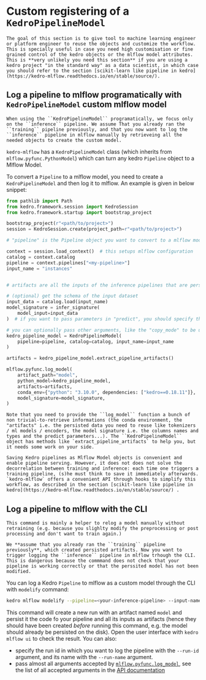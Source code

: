 # Custom registering of a ``KedroPipelineModel``

```{warning}
The goal of this section is to give tool to machine learning engineer or platform engineer to reuse the objects and customize the workflow. This is specially useful in case you need high customisation or fine grained control of the kedro objects or the mlflow model attributes. This is **very unlikely you need this section** if you are using a kedro project "in the standard way" as a data scientist, in which case you should refer to the section [scikit-learn like pipeline in kedro](https://kedro-mlflow.readthedocs.io/en/stable/source/).
```

## Log a pipeline to mlflow programatically with ``KedroPipelineModel`` custom mlflow model

```{hint}
When using the ``KedroPipelineModel`` programatically, we focus only on the ``inference`` pipeline. We assume That you already ran the ``training`` pipeline previously, and that you now want to log the ``inference`` pipeline in mlflow manually by retrieveing all the needed objects to create the custom model.
```

``kedro-mlflow`` has a ``KedroPipelineModel`` class (which inherits from ``mlflow.pyfunc.PythonModel``) which can turn any kedro ``Pipeline`` object to a Mlflow Model.

To convert a ``Pipeline`` to a mlflow model, you need to create a ``KedroPipelineModel`` and then log it to mlflow. An example is given in below snippet:

```python
from pathlib import Path
from kedro.framework.session import KedroSession
from kedro.framework.startup import bootstrap_project

bootstrap_project(r"<path/to/project>")
session = KedroSession.create(project_path=r"<path/to/project>")

# "pipeline" is the Pipeline object you want to convert to a mlflow model

context = session.load_context()  # this setups mlflow configuration
catalog = context.catalog
pipeline = context.pipelines["<my-pipeline>"]
input_name = "instances"


# artifacts are all the inputs of the inference pipelines that are persisted in the catalog

# (optional) get the schema of the input dataset
input_data = catalog.load(input_name)
model_signature = infer_signature(
    model_input=input_data
)  # if you want to pass parameters in "predict", you should specify them in the signature

# you can optionally pass other arguments, like the "copy_mode" to be used for each dataset
kedro_pipeline_model = KedroPipelineModel(
    pipeline=pipeline, catalog=catalog, input_name=input_name
)

artifacts = kedro_pipeline_model.extract_pipeline_artifacts()

mlflow.pyfunc.log_model(
    artifact_path="model",
    python_model=kedro_pipeline_model,
    artifacts=artifacts,
    conda_env={"python": "3.10.0", dependencies: ["kedro==0.18.11"]},
    model_signature=model_signature,
)
```

```{important}
Note that you need to provide the ``log_model`` function a bunch of non trivial-to-retrieve informations (the conda environment, the "artifacts" i.e. the persisted data you need to reuse like tokenizers / ml models / encoders, the model signature i.e. the columns names and types and the predict parameters...). The ``KedroPipelineModel`` object has methods like `extract_pipeline_artifacts` to help you, but it needs some work on your side.
```

```{note}
Saving Kedro pipelines as Mlflow Model objects is convenient and enable pipeline serving. However, it does not does not solve the decorrelation between training and inference: each time one triggers a training pipeline, (s)he must think to save it immediately afterwards. `kedro-mlflow` offers a convenient API through hooks to simplify this workflow, as described in the section [scikit-learn like pipeline in kedro](https://kedro-mlflow.readthedocs.io/en/stable/source/) .
```

## Log a pipeline to mlflow with the CLI

```{note}
This command is mainly a helper to relog a model manually without retraining (e.g. because you slighlty modify the preprocessing or post processing and don't want to train again.)
```

```{warning}
We **assume that you already ran the ``training`` pipeline previously**, which created persisted artifacts. Now you want to trigger logging the ``inference`` pipeline in mlflow trhough the CLI. This is dangerous because the commmand does not check that your pipeline is working correctly or that the perssited model has not been modified.
```

You can log a Kedro ``Pipeline`` to mlflow as a custom model through the CLI with ``modelify`` command:

```bash
kedro mlflow modelify --pipeline=<your-inference-pipeline> --input-name <name-in-catalog-of-input-data>
```

This command will create a new run with an artifact named ``model`` and persist it the code fo your pipeline and all its inputs as artifacts (hence they should have been created *before* running this command, e.g. the model should already be persisted on the disk). Open the user interface with ``kedro mlflow ui`` to check the result. You can also:

- specify the run id in which you want to log the pipeline with the ``--run-id`` argument, and its name with the ``--run-name`` argument.
- pass almost all arguments accepted by [``mlflow.pyfunc.log_model``](https://www.mlflow.org/docs/latest/python_api/mlflow.pyfunc.html#mlflow.pyfunc.log_model), see the list of all accepted arguments in the [API documentation](https://kedro-mlflow.readthedocs.io/en/latest/source/05_API/01_python_objects/04_CLI.html#modelify)
